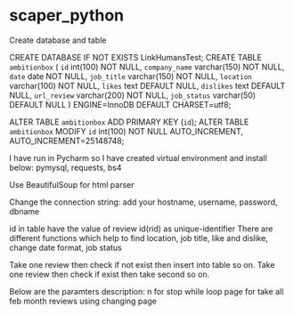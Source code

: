 # scaper_python

Create database and table

CREATE DATABASE IF NOT EXISTS LinkHumansTest;
CREATE TABLE `ambitionbox` (
  `id` int(100) NOT NULL,
  `company_name` varchar(150) NOT NULL,
  `date` date NOT NULL,
  `job_title` varchar(150) NOT NULL,
  `location` varchar(100) NOT NULL,
  `likes` text DEFAULT NULL,
  `dislikes` text DEFAULT NULL,
  `url_review` varchar(200) NOT NULL,
  `job_status` varchar(50) DEFAULT NULL
) ENGINE=InnoDB DEFAULT CHARSET=utf8;

ALTER TABLE `ambitionbox`
  ADD PRIMARY KEY (`id`);
ALTER TABLE `ambitionbox`
  MODIFY `id` int(100) NOT NULL AUTO_INCREMENT, AUTO_INCREMENT=25148748;
  
 
I have run in Pycharm so I have created virtual environment and install below: 
pymysql, 
requests, 
bs4

Use BeautifulSoup for html parser

Change the connection string: add your hostname, username, password, dbname

id in table have the value of review id(rid) as unique-identifier 
There are different functions which help to find location, job title, like and dislike, change date format, job status

Take one review then check if not exist then insert into table so on. 
Take one review then check if exist then take second so on.

Below are the paramters description:
n for stop while loop
page for take all feb month reviews using changing page 
